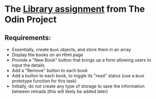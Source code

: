 # The [Library assignment](https://www.theodinproject.com/lessons/node-path-javascript-library) from The Odin Project

## Requirements:
* Essentially, create `Book` objects, and store them in an array 
* Display the books on an Html page
* Provide a "New Book" button that brings up a form allowing users to input the details
* Add a "Remove" button to each book
* Add a button to each book, to toggle its "read" status (use a `Book` prototype function for this task)
* Initially, do not create any type of storage to save the information between reloads (this will likely be added later)
